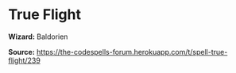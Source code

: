 # True Flight

**Wizard:** Baldorien

**Source:** https://the-codespells-forum.herokuapp.com/t/spell-true-flight/239
